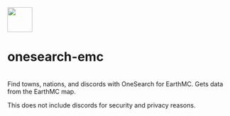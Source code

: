 <img src="https://cdn.bcow.tk/assets/logo.png" width=56/>
<h1>onesearch-emc</h1><br>
Find towns, nations, and discords with OneSearch for EarthMC. Gets data from the EarthMC map.

This does not include discords for security and privacy reasons.
